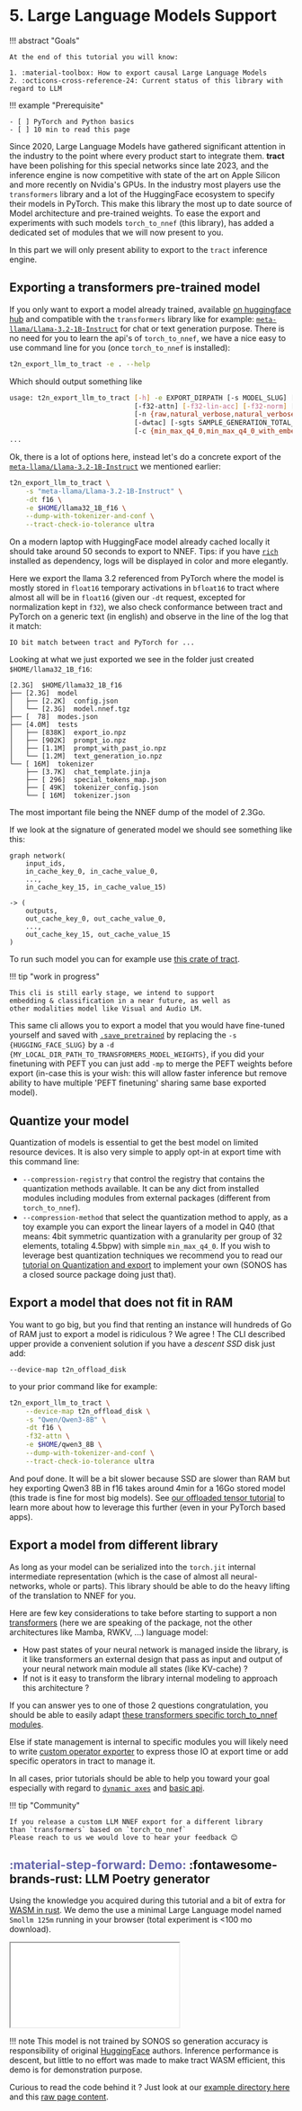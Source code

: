 # 5. Large Language Models Support

!!! abstract "Goals"

    At the end of this tutorial you will know:

    1. :material-toolbox: How to export causal Large Language Models
    2. :octicons-cross-reference-24: Current status of this library with regard to LLM

!!! example "Prerequisite"

    - [ ] PyTorch and Python basics
    - [ ] 10 min to read this page

Since 2020, Large Language Models have gathered significant attention in the industry
to the point where every product start to integrate them. **tract** have been polishing
for this special networks since late 2023, and the inference engine is now competitive
with state of the art on Apple Silicon and more recently on Nvidia's GPUs.
In the industry most players use the `transformers` library and a lot of the HuggingFace
ecosystem to specify their models in PyTorch. This make this library the most up to
date source of Model architecture and pre-trained weights.
To ease the export and experiments with such models `torch_to_nnef` (this library),
has added a dedicated set of modules that we will now present to you.

In this part we will only present ability to export to the `tract` inference engine.

## Exporting a transformers pre-trained model

If you only want to export a model already trained, available [on huggingface hub](https://huggingface.co/) and
compatible with the `transformers` library like for example: [`meta-llama/Llama-3.2-1B-Instruct`](https://huggingface.co/meta-llama/Llama-3.2-1B-Instruct) for chat or text generation purpose.
There is no need for you to learn the api's of `torch_to_nnef`, we have a nice
easy to use command line for you (once `torch_to_nnef` is installed):

```bash title="torch_to_nnef LLM cli"
t2n_export_llm_to_tract -e . --help
```

Which should output something like

```bash
usage: t2n_export_llm_to_tract [-h] -e EXPORT_DIRPATH [-s MODEL_SLUG] [-dt {f32,f16,bf16}] [-idt {f32,f16,bf16}] [-mp] [--compression-registry COMPRESSION_REGISTRY] [-d LOCAL_DIR]
                               [-f32-attn] [-f32-lin-acc] [-f32-norm] [--num-logits-to-keep NUM_LOGITS_TO_KEEP] [--device-map DEVICE_MAP] [-tt {exact,approximate,close,very,super,ultra}]
                               [-n {raw,natural_verbose,natural_verbose_camel,numeric}] [--tract-specific-path TRACT_SPECIFIC_PATH] [--tract-specific-version TRACT_SPECIFIC_VERSION] [-td]
                               [-dwtac] [-sgts SAMPLE_GENERATION_TOTAL_SIZE] [-iaed] [-nv] [-v]
                               [-c {min_max_q4_0,min_max_q4_0_with_embeddings,min_max_q4_0_with_embeddings_99,min_max_q4_0_all}]
...
```

Ok, there is a lot of options here, instead let's do a concrete export of the [`meta-llama/Llama-3.2-1B-Instruct`](https://huggingface.co/meta-llama/Llama-3.2-1B-Instruct)
we mentioned earlier:

```bash
t2n_export_llm_to_tract \
    -s "meta-llama/Llama-3.2-1B-Instruct" \
    -dt f16 \
    -e $HOME/llama32_1B_f16 \
    --dump-with-tokenizer-and-conf \
    --tract-check-io-tolerance ultra
```

On a modern laptop with HuggingFace model already cached locally it should take around 50 seconds to export to NNEF.
Tips: if you have [`rich`](https://github.com/Textualize/rich) installed as dependency, logs will be displayed in color and more elegantly.

Here we export the llama 3.2 referenced from PyTorch where the model is mostly stored
in `float16` temporary activations in `bfloat16` to tract where almost all will be in `float16` (given our `-dt` request, excepted for normalization kept in `f32`), we also check conformance between tract and PyTorch
on a generic text (in english) and observe in the line of the log that it match:

```
IO bit match between tract and PyTorch for ...
```

Looking at what we just exported we see in the folder just created `$HOME/llama32_1B_f16`:

```
[2.3G]  $HOME/llama32_1B_f16
├── [2.3G]  model
│   ├── [2.2K]  config.json
│   └── [2.3G]  model.nnef.tgz
├── [  78]  modes.json
├── [4.0M]  tests
│   ├── [838K]  export_io.npz
│   ├── [902K]  prompt_io.npz
│   ├── [1.1M]  prompt_with_past_io.npz
│   └── [1.2M]  text_generation_io.npz
└── [ 16M]  tokenizer
    ├── [3.7K]  chat_template.jinja
    ├── [ 296]  special_tokens_map.json
    ├── [ 49K]  tokenizer_config.json
    └── [ 16M]  tokenizer.json
```

The most important file being the NNEF dump of the model of 2.3Go.

If we look at the signature of generated model we should see something like this:

```nnef
graph network(
    input_ids,
    in_cache_key_0, in_cache_value_0,
    ...,
    in_cache_key_15, in_cache_value_15)

-> (
    outputs,
    out_cache_key_0, out_cache_value_0,
    ...,
    out_cache_key_15, out_cache_value_15
)
```

To run such model you can for example use [this crate of tract](https://github.com/sonos/tract/tree/causal_llm_runner/transformers/causal_llm).

!!! tip "work in progress"

    This cli is still early stage, we intend to support
    embedding & classification in a near future, as well as
    other modalities model like Visual and Audio LM.

This same cli allows you to export a model that you would have fine-tuned yourself
and saved with [`.save_pretrained`](https://huggingface.co/docs/transformers/en/main_classes/model#transformers.PreTrainedModel.save_pretrained)
by replacing the `-s {HUGGING_FACE_SLUG}` by a `-d {MY_LOCAL_DIR_PATH_TO_TRANSFORMERS_MODEL_WEIGHTS}`,
if you did your finetuning with PEFT you can just add `-mp` to merge the PEFT
weights before export (in-case this is your wish: this will allow faster inference
but remove ability to have multiple 'PEFT finetuning' sharing same base exported model).

## Quantize your model

Quantization of models is essential to get the best model on limited resource devices.
It is also very simple to apply opt-in at export time with this command line:

- `--compression-registry` that control the registry that contains the quantization methods available. It can be any dict from installed modules
    including modules from external packages (different from `torch_to_nnef`).
- `--compression-method` that select the quantization method to apply, as a toy example you can
export the linear layers of a model in Q40 (that means: 4bit symmetric quantization with a granularity per group of 32 elements, totaling 4.5bpw)
with simple `min_max_q4_0`. If you wish to leverage best quantization techniques we recommend you to
read our [tutorial on Quantization and export](./6_quantization.md) to implement your own (SONOS has a closed source package doing just that).

## Export a model that does not fit in RAM

You want to go big, but you find that renting an instance will hundreds of Go
of RAM just to export a model is ridiculous ? We agree ! The CLI described upper
provide a convenient solution if you have a *descent SSD* disk just add:

```
--device-map t2n_offload_disk
```

to your prior command like for example:

```bash
t2n_export_llm_to_tract \
    --device-map t2n_offload_disk \
    -s "Qwen/Qwen3-8B" \
    -dt f16 \
    -f32-attn \
    -e $HOME/qwen3_8B \
    --dump-with-tokenizer-and-conf \
    --tract-check-io-tolerance ultra
```

And pouf done. It will be a bit slower because SSD are slower than RAM but hey
exporting Qwen3 8B in f16 takes around 4min for a 16Go stored model (this trade
is fine for most big models). See [our offloaded tensor tutorial](./7_offloaded_tensor.md)
to learn more about how to leverage this further (even in your PyTorch based apps).

## Export a model from different library

As long as your model can be serialized into the `torch.jit` internal
intermediate representation (which is the case of almost all
neural-networks, whole or parts). This library should be able to do
the heavy lifting of the translation to NNEF for you.

Here are few key considerations to take before starting to support a non
[transformers](https://github.com/huggingface/transformers) (here we are speaking of the package, not the other architectures like Mamba, RWKV, ...)
language model:

- How past states of your neural network is managed inside the library, is it like
transformers an external design that pass as input and output of your neural network
main module all states (like KV-cache) ?
- If not is it easy to transform the library internal modeling to approach this architecture ?

If you can answer yes to one of those 2 questions congratulation, you should be able
to easily adapt [these transformers specific torch_to_nnef modules](https://github.com/sonos/torch-to-nnef/tree/main/torch_to_nnef/llm_tract).

Else if state management is internal to specific modules you will likely need to write
[custom operator exporter](./8_custom_operator.md) to express those IO at export time
or add specific operators in tract to manage it.

In all cases, prior tutorials should be able to help you toward your goal especially with
regard to [`dynamic axes`](./4_dynamic_axes.md) and [basic api](./1_getting_started.md).

!!! tip "Community"

    If you release a custom LLM NNEF export for a different library
    than `transformers` based on `torch_to_nnef`
    Please reach to us we would love to hear your feedback 😊


## <span style="color:#6666aa">**:material-step-forward:  Demo:**</span> :fontawesome-brands-rust: LLM Poetry generator

 Using the knowledge you acquired during this tutorial and a bit of extra for [WASM in rust](https://rustwasm.github.io/book/introduction.html).
 We demo the use a minimal Large Language model named `Smollm 125m` running in your browser (total experiment is <100 mo download).

<script src="../../html/iframe_demo_parent.js"></script>
<iframe
    id="iframe-demo-0"
    class="responsive-iframe"
    src="../../html/demo_poem_generator.html">
</iframe>

!!! note
    This model is not trained by SONOS so generation accuracy is responsibility of original [HuggingFace]() authors. Inference performance is descent, but little to no effort was made to make tract WASM efficient,
    this demo is for demonstration purpose.

Curious to read the code behind it ? Just look at our [example directory here](https://github.com/sonos/torch-to-nnef/tree/main/docs/examples/llm_wasm) and this [raw page content](https://github.com/sonos/torch-to-nnef/tree/main/docs/hml/demo_poem_generator.html).
